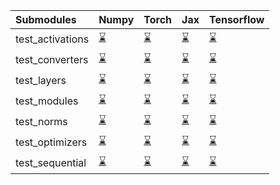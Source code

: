 | Submodules       | Numpy                                                                                                                           | Torch                                                                                                                           | Jax                                                                                                                             | Tensorflow                                                                                                                      |
|:-----------------|:--------------------------------------------------------------------------------------------------------------------------------|:--------------------------------------------------------------------------------------------------------------------------------|:--------------------------------------------------------------------------------------------------------------------------------|:--------------------------------------------------------------------------------------------------------------------------------|
| test_activations | <a href="https://github.com/unifyai/ivy/runs/8013187813?check_suite_focus=true" rel="noopener noreferrer" target="_blank">⌛</a> | <a href="https://github.com/unifyai/ivy/runs/8013188629?check_suite_focus=true" rel="noopener noreferrer" target="_blank">⌛</a> | <a href="https://github.com/unifyai/ivy/runs/8013189465?check_suite_focus=true" rel="noopener noreferrer" target="_blank">⌛</a> | <a href="https://github.com/unifyai/ivy/runs/8013190174?check_suite_focus=true" rel="noopener noreferrer" target="_blank">⌛</a> |
| test_converters  | <a href="https://github.com/unifyai/ivy/runs/8013187914?check_suite_focus=true" rel="noopener noreferrer" target="_blank">⌛</a> | <a href="https://github.com/unifyai/ivy/runs/8013188758?check_suite_focus=true" rel="noopener noreferrer" target="_blank">⌛</a> | <a href="https://github.com/unifyai/ivy/runs/8013189581?check_suite_focus=true" rel="noopener noreferrer" target="_blank">⌛</a> | <a href="https://github.com/unifyai/ivy/runs/8013190320?check_suite_focus=true" rel="noopener noreferrer" target="_blank">⌛</a> |
| test_layers      | <a href="https://github.com/unifyai/ivy/runs/8013188016?check_suite_focus=true" rel="noopener noreferrer" target="_blank">⌛</a> | <a href="https://github.com/unifyai/ivy/runs/8013188920?check_suite_focus=true" rel="noopener noreferrer" target="_blank">⌛</a> | <a href="https://github.com/unifyai/ivy/runs/8013189688?check_suite_focus=true" rel="noopener noreferrer" target="_blank">⌛</a> | <a href="https://github.com/unifyai/ivy/runs/8013190439?check_suite_focus=true" rel="noopener noreferrer" target="_blank">⌛</a> |
| test_modules     | <a href="https://github.com/unifyai/ivy/runs/8013188092?check_suite_focus=true" rel="noopener noreferrer" target="_blank">⌛</a> | <a href="https://github.com/unifyai/ivy/runs/8013189016?check_suite_focus=true" rel="noopener noreferrer" target="_blank">⌛</a> | <a href="https://github.com/unifyai/ivy/runs/8013189799?check_suite_focus=true" rel="noopener noreferrer" target="_blank">⌛</a> | <a href="https://github.com/unifyai/ivy/runs/8013190583?check_suite_focus=true" rel="noopener noreferrer" target="_blank">⌛</a> |
| test_norms       | <a href="https://github.com/unifyai/ivy/runs/8013188180?check_suite_focus=true" rel="noopener noreferrer" target="_blank">⌛</a> | <a href="https://github.com/unifyai/ivy/runs/8013189115?check_suite_focus=true" rel="noopener noreferrer" target="_blank">⌛</a> | <a href="https://github.com/unifyai/ivy/runs/8013189913?check_suite_focus=true" rel="noopener noreferrer" target="_blank">⌛</a> | <a href="https://github.com/unifyai/ivy/runs/8013190699?check_suite_focus=true" rel="noopener noreferrer" target="_blank">⌛</a> |
| test_optimizers  | <a href="https://github.com/unifyai/ivy/runs/8013188316?check_suite_focus=true" rel="noopener noreferrer" target="_blank">⌛</a> | <a href="https://github.com/unifyai/ivy/runs/8013189227?check_suite_focus=true" rel="noopener noreferrer" target="_blank">⌛</a> | <a href="https://github.com/unifyai/ivy/runs/8013189999?check_suite_focus=true" rel="noopener noreferrer" target="_blank">⌛</a> | <a href="https://github.com/unifyai/ivy/runs/8013190846?check_suite_focus=true" rel="noopener noreferrer" target="_blank">⌛</a> |
| test_sequential  | <a href="https://github.com/unifyai/ivy/runs/8013188487?check_suite_focus=true" rel="noopener noreferrer" target="_blank">⌛</a> | <a href="https://github.com/unifyai/ivy/runs/8013189350?check_suite_focus=true" rel="noopener noreferrer" target="_blank">⌛</a> | <a href="https://github.com/unifyai/ivy/runs/8013190083?check_suite_focus=true" rel="noopener noreferrer" target="_blank">⌛</a> | <a href="https://github.com/unifyai/ivy/runs/8013190980?check_suite_focus=true" rel="noopener noreferrer" target="_blank">⌛</a> |